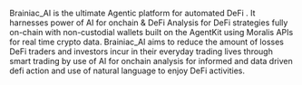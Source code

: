 Brainiac_AI is the ultimate Agentic platform for automated DeFi . It harnesses power of AI for onchain & DeFi Analysis for DeFi strategies fully on-chain with non-custodial wallets built on the AgentKit using Moralis APIs for real time crypto data. Brainiac_AI aims to reduce the amount of losses DeFi traders and investors incur in their everyday trading lives through smart trading by use of AI for onchain analysis for informed and data driven defi action and use of natural language to enjoy DeFi activities.
